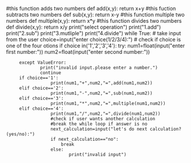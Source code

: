 #this function adds two numbers
def add(x,y):
    return x+y
#this fuction subtracts two numbers
def sub(x,y):
    return x-y
#this function multiple two numbers
def multiple(x,y):
    return x*y
#this function divides two numbers
def divide(x,y):
    return x/y
print("select operation")
print("1.add")
print("2.sub")
print("3.mutliple")
print("4.divide")
while True:
    # take input from the user
     choice=input("enter choice(1/2/3/4):")
     # check if choice is one of the four otions
     if choice in('1','2','3','4'):
         try:
             num1=float(input("enter first number:"))
             num2=float(input("enter second number:"))
             
         except ValueError:   
                 print("invalid input.please enter a number.")
                 continue
         if choice=='1':
                     print(num1,"+",num2,"=",add(num1,num2))
         elif choice=='2':
                     print(num1,"-",num2,"=",sub(num1,num2))
         elif choice=='3':   
                     print(num1,"*",num2,"=",multiple(num1,num2))
         elif choice=='4':     
                     print(num1,"/",num2,"=",divide(num1,num2))
                     #check if user wants another calculation
                     #break the while loop if answer is no
                     next_calculation=input("let's do next calculation?(yes/no):")
                     if next_calculation=="no":
                         break
                     else:
                            print("invalid input")
                    

